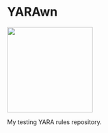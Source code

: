 # YARAwn

<img src="https://external-content.duckduckgo.com/iu/?u=https%3A%2F%2Fi.pinimg.com%2F736x%2F5d%2Fdf%2F83%2F5ddf836539f752a9a0ced33fc74c70d2.jpg&f=1&nofb=1&ipt=b4132966343da8c45966e5373530ff91ce42b579625f6811d8f5bd2c95ec6afd&ipo=images" style="height:200px">

My testing YARA rules repository.
